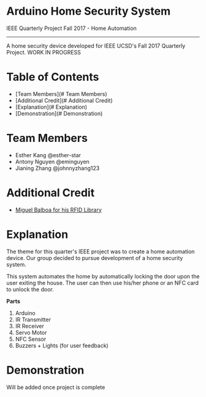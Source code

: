 # Arduino Home Security System
IEEE Quarterly Project Fall 2017 - Home Automation
<hr />

A home security device developed for IEEE UCSD's Fall 2017 Quarterly Project.
WORK IN PROGRESS

# Table of Contents

- [Team Members](# Team Members)
- [Additional Credit](# Additional Credit)
- [Explanation](# Explanation)
- [Demonstration](# Demonstration)

# Team Members
- Esther Kang @esther-star
- Antony Nguyen @eminguyen
- Jianing Zhang @johnnyzhang123

# Additional Credit
- [Miguel Balboa for his RFID Library](https://github.com/miguelbalboa/rfid)

# Explanation

The theme for this quarter's IEEE project was to create a home automation device.
Our group decided to pursue development of a home security system.

This system automates the home by automatically locking the door upon the user
exiting the house. The user can then use his/her phone or an NFC card to unlock the
door.

**Parts**
1. Arduino
2. IR Transmitter
3. IR Receiver
4. Servo Motor
6. NFC Sensor
5. Buzzers + Lights (for user feedback)

# Demonstration

Will be added once project is complete